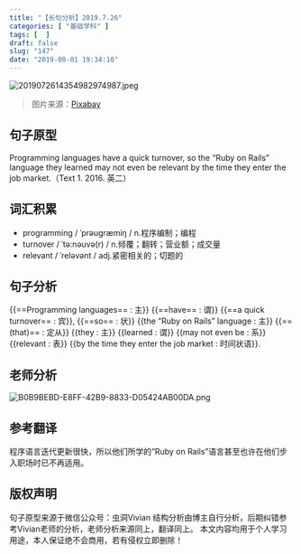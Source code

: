 ```yaml
---
title: "【长句分析】2019.7.26"
categories: [ "基础学科" ]
tags: [  ]
draft: false
slug: "147"
date: "2019-08-01 19:34:10"
---
```


![2019072614354982974987.jpeg](http://frytea-data.test.upcdn.net/2019072614354982974987.jpeg#shadow)
> 图片来源：<a href="https://pixabay.com/zh/?utm_source=link-attribution&amp;utm_medium=referral&amp;utm_campaign=image&amp;utm_content=965028">Pixabay</a>

## 句子原型
Programming languages have a quick turnover, so the “Ruby on Rails” language they learned may not even be relevant by the time they enter the job market.（Text 1. 2016. 英二）

## 词汇积累
- programming / ˈprəuɡræmiŋ / n.程序编制；编程
- turnover / ˈtə:nəuvə(r) / n.倾覆；翻转；营业额；成交量
- relevant / ˈreləvənt / adj.紧密相关的；切题的

## 句子分析
{{==Programming languages== : 主}} {{==have== : 谓}} {{==a quick turnover== : 宾}}, {{==so== : 状}} {{the “Ruby on Rails” language : 主}} {{==(that)== : 定从}} {{they : 主}} {{learned : 谓}} {{may not even be : 系}} {{relevant : 表}} {{by the time they enter the job market : 时间状语}}.

## 老师分析
![B0B9BEBD-E8FF-42B9-8833-D05424AB00DA.png](http://frytea-data.test.upcdn.net/B0B9BEBD-E8FF-42B9-8833-D05424AB00DA.png)

## 参考翻译
程序语言迭代更新很快，所以他们所学的“Ruby on Rails”语言甚至也许在他们步入职场时已不再适用。

## 版权声明
句子原型来源于微信公众号：虫洞Vivian
结构分析由博主自行分析，后期纠错参考Vivian老师的分析，老师分析来源同上，翻译同上。
本文内容均用于个人学习用途，本人保证绝不会商用，若有侵权立即删除！

